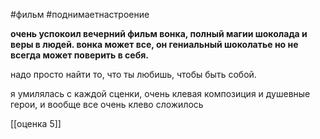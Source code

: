 #фильм #поднимаетнастроение 

**очень успокоил вечерний фильм вонка, полный магии шоколада и веры в людей. вонка может все, он гениальный шоколатье но не всегда может поверить в себя.**

надо просто найти то, что ты любишь, чтобы быть собой.

я умилялась с каждой сценки, очень клевая композиция и душевные герои, и вообще все очень клево сложилось

[[оценка 5]]